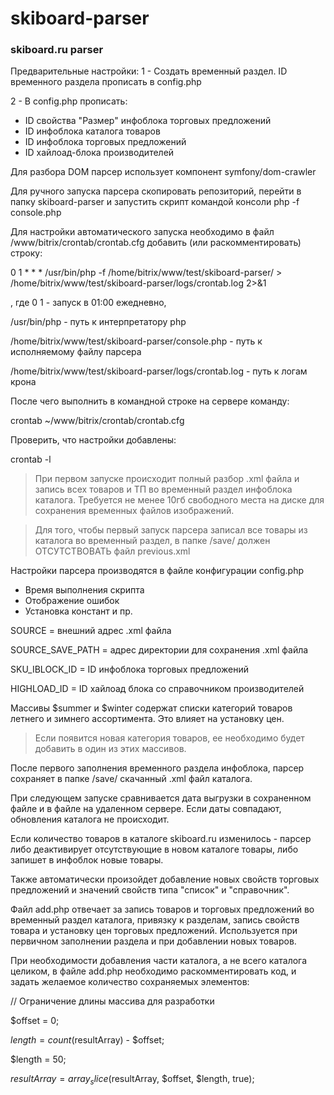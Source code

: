 # skiboard-parser
### skiboard.ru parser

Предварительные настройки:
1 - Создать временный раздел. ID временного раздела прописать в config.php

2 - В config.php прописать:
 
- ID свойства "Размер" инфоблока торговых предложений
- ID инфоблока каталога товаров
- ID инфоблока торговых предложений
- ID хайлоад-блока производителей
 
Для разбора DOM парсер использует компонент symfony/dom-crawler

Для ручного запуска парсера скопировать репозиторий, перейти в папку 
skiboard-parser и запустить скрипт командой консоли php -f console.php 

Для настройки автоматического запуска необходимо в файл
/www/bitrix/crontab/crontab.cfg добавить (или раскомментировать) строку:

0 1 * * * /usr/bin/php -f /home/bitrix/www/test/skiboard-parser/ > /home/bitrix/www/test/skiboard-parser/logs/crontab.log 2>&1

, где 0 1 - запуск в 01:00 ежедневно,
 
/usr/bin/php - путь к интерпретатору php

/home/bitrix/www/test/skiboard-parser/console.php - путь к исполняемому файлу парсера

/home/bitrix/www/test/skiboard-parser/logs/crontab.log - путь к логам крона

После чего выполнить в командной строке на сервере команду:

crontab ~/www/bitrix/crontab/crontab.cfg

Проверить, что настройки добавлены:

crontab -l 

> При первом запуске происходит полный разбор .xml файла и 
запись всех товаров и ТП во временный раздел инфоблока каталога.
Требуется не менее 10гб свободного места на диске для сохранения
временных файлов изображений.

>Для того, чтобы первый запуск парсера записал все товары из каталога во 
временный раздел, в папке /save/ должен ОТСУТСТВОВАТЬ файл previous.xml

Настройки парсера производятся в файле конфигурации config.php

- Время выполнения скрипта
- Отображение ошибок
- Установка констант и пр.

SOURCE = внешний адрес .xml файла

SOURCE_SAVE_PATH = адрес директории для сохранения .xml файла
 
SKU_IBLOCK_ID = ID инфоблока торговых предложений

HIGHLOAD_ID = ID хайлоад блока со справочником производителей

Массивы $summer и $winter содержат списки категорий товаров летнего и зимнего 
ассортимента. Это влияет на установку цен.

>Если появится новая категория товаров, ее необходимо будет добавить в один из
этих массивов.

После первого заполнения временного раздела инфоблока, парсер сохраняет в
папке /save/ скачанный .xml файл каталога.
 
При следующем запуске сравнивается дата выгрузки в сохраненном файле и в
файле на удаленном сервере. Если даты совпадают, обновления каталога не происходит.

Если количество товаров в каталоге skiboard.ru изменилось - парсер либо деактивирует отсутствующие
в новом каталоге товары, либо запишет в инфоблок новые товары.

Также автоматически произойдет добавление новых свойств торговых предложений и 
значений свойств типа "список" и "справочник".

Файл add.php отвечает за запись товаров и торговых предложений во временный раздел каталога,
привязку к разделам, запись свойств товара и установку цен торговых предложений. 
Используется при первичном заполнении раздела и при добавлении новых товаров.

При необходимости добавления части каталога, а не всего каталога целиком, в файле add.php
необходимо раскомментировать код, и задать желаемое количество сохраняемых элементов:

// Ограничение длины массива для разработки

$offset = 0;

$length = count($resultArray) - $offset;

$length = 50;

$resultArray = array_slice($resultArray, $offset, $length, true);

